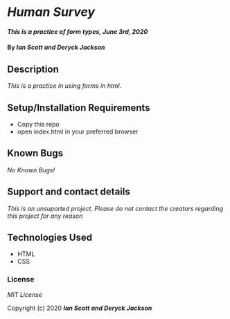 # _Human Survey_

#### _This is a practice of form types, June 3rd, 2020_

#### By _**Ian Scott and Deryck Jackson**_

## Description

_This is a practice in using forms in html._

## Setup/Installation Requirements

* Copy this repo
* open index.html in your preferred browser

## Known Bugs

_No Known Bugs!_

## Support and contact details

_This is an unsuported project. Please do not contact the creators regarding this project for any reason_

## Technologies Used

* HTML
* CSS

### License

*MIT License*

Copyright (c) 2020 **_Ian Scott and Deryck Jackson_**